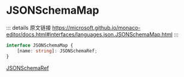 # JSONSchemaMap
        
::: details 原文链接
https://microsoft.github.io/monaco-editor/docs.html#interfaces/languages.json.JSONSchemaMap.html
:::

```ts
interface JSONSchemaMap {
    [name: string]: JSONSchemaRef;
}
```
[JSONSchemaRef](/api/languages/json/JSONSchemaRef.md)